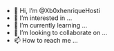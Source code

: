 - 👋 Hi, I’m @Xb0xhenriqueHosti
- 👀 I’m interested in ...
- 🌱 I’m currently learning ...
- 💞️ I’m looking to collaborate on ...
- 📫 How to reach me ...

<!---
Xb0xhenriqueHosti/Xb0xhenriqueHosti is a ✨ special ✨ repository because its `README.md` (this file) appears on your GitHub profile.
You can click the Preview link to take a look at your changes.
--->
